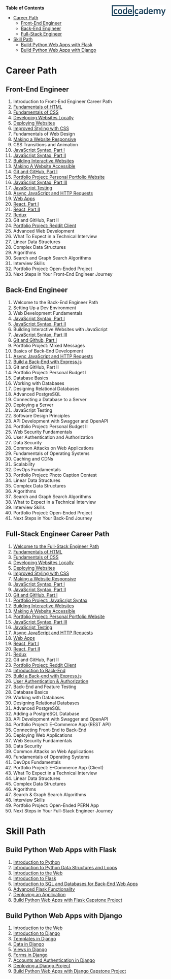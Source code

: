 [<img src="codecademy.png" align="right" width=170;>](https://www.codecademy.com)

**Table of Contents**

- [Career Path](#career-path)
    * [Front-End Engineer](#front-end-engineer)
    * [Back-End Engineer](#building-interactive-websites)
    * [Full-Stack Engineer](#front-end-development)
- [Skill Path](#skill-path)
    * [Build Python Web Apps with Flask](#build-python-web-apps-with-flask)
    * [Build Python Web Apps with Django](#build-python-web-apps-with-django)

# Career Path

## Front-End Engineer

1. Introduction to Front-End Engineer Career Path
1. [Fundamentals of HTML](fundamentals-of-html)
1. [Fundamentals of CSS](fundamentals-of-css)
1. [Developing Websites Locally](developing-websites-locally)
1. [Deploying Websites ](deploying-websites)
1. [Improved Styling with CSS](improved-styling-with-css)
1. Fundamentals of Web Design
1. [Making a Website Responsive](making-a-website-responsive)
1. CSS Transitions and Animation
1. [JavaScript Syntax, Part I](javascript-syntax-part-i)
1. [JavaScript Syntax, Part II](javascript-syntax-part-ii)
1. [Building Interactive Websites](building-interactive-websites)
1. [Making A Website Accessible](making-a-website-accessible)
1. [Git and GitHub, Part I](git-and-github-part-i)
1. [Portfolio Project: Personal Portfolio Website](portfolio-project-personal-portfolio-website)
1. [JavaScript Syntax, Part III](javascript-syntax-part-iii)
1. [JavaScript Testing](javascript-testing)
1. [Async JavaScript and HTTP Requests](async-javascript-and-http-requests)
1. [Web Apps](web-apps)
1. [React, Part I](react-part-i)
1. [React, Part II](react-part-ii)
1. [Redux](redux)
1. Git and GitHub, Part II
1. [Portfolio Project: Reddit Client](portfolio-project-reddit-client)
1. Advanced Web Development
1. What To Expect in a Technical Interview
1. Linear Data Structures
1. Complex Data Structures
1. Algorithms
1. Search and Graph Search Algorithms
1. Interview Skills
1. Portfolio Project: Open-Ended Project
1. Next Steps in Your Front-End Engineer Journey

## Back-End Engineer

1. Welcome to the Back-End Engineer Path
1. Setting Up a Dev Environment
1. Web Development Fundamentals
1. [JavaScript Syntax, Part I](javascript-syntax-part-i)
1. [JavaScript Syntax, Part II](javascript-syntax-part-ii)
1. Building Interactive Websites with JavaScript
1. [JavaScript Syntax, Part III](javascript-syntax-part-iii)
1. [Git and Github, Part I](git-and-github-part-i)
1. Portfolio Project: Mixed Messages
1. Basics of Back-End Development
1. [Async JavaScript and HTTP Requests](async-javascript-and-http-requests)
1. [Build a Back-End with Express.js](build-a-back-end-with-express.js)
1. Git and GitHub, Part II
1. Portfolio Project: Personal Budget I
1. Database Basics
1. Working with Databases
1. Designing Relational Databases
1. Advanced PostgreSQL
1. Connecting a Database to a Server
1. Deploying a Server
1. JavaScript Testing
1. Software Design Principles
1. API Development with Swagger and OpenAPI
1. Portfolio Project: Personal Budget II
1. Web Security Fundamentals
1. User Authentication and Authorization
1. Data Security
1. Common Attacks on Web Applications
1. Fundamentals of Operating Systems
1. Caching and CDNs
1. Scalability
1. DevOps Fundamentals
1. Portfolio Project: Photo Caption Contest
1. Linear Data Structures
1. Complex Data Structures
1. Algorithms
1. Search and Graph Search Algorithms
1. What to Expect in a Technical Interview
1. Interview Skills
1. Portfolio Project: Open-Ended Project
1. Next Steps in Your Back-End Journey

## Full-Stack Engineer Career Path

1. [Welcome to the Full-Stack Engineer Path](welcome-to-the-full-stack-engineer-path)
1. [Fundamentals of HTML](fundamentals-of-html)
1. [Fundamentals of CSS](fundamentals-of-css)
1. [Developing Websites Locally](developing-websites-locally)
1. [Deploying Websites ](deploying-websites)
1. [Improved Styling with CSS](improved-styling-with-css)
1. [Making a Website Responsive](making-a-website-responsive)
1. [JavaScript Syntax, Part I](javascript-syntax-part-i)
1. [JavaScript Syntax, Part II](javascript-syntax-part-ii)
1. [Git and GitHub, Part I](git-and-github-part-i)
1. [Portfolio Project: JavaScript Syntax ](portfolio-project-javascript-syntax)
1. [Building Interactive Websites](building-interactive-websites)
1. [Making A Website Accessible](making-a-website-accessible)
1. [Portfolio Project: Personal Portfolio Website](portfolio-project-personal-portfolio-website)
1. [JavaScript Syntax, Part III](javascript-syntax-part-iii)
1. [JavaScript Testing](javascript-testing)
1. [Async JavaScript and HTTP Requests](async-javascript-and-http-requests)
1. [Web Apps](web-apps)
1. [React, Part I](react-part-i)
1. [React, Part II](react-part-ii)
1. [Redux](redux)
1. Git and GitHub, Part II
1. [Portfolio Project: Reddit Client](portfolio-project-reddit-client)
1. [Introduction to Back-End](introduction-to-back-end)
1. [Build a Back-end with Express.js](build-a-back-end-with-express.js)
1. [User Authentication &amp; Authorization](user-authentication-authorization)
1. Back-End and Feature Testing
1. Database Basics
1. Working with Databases
1. Designing Relational Databases
1. Advanced PostgreSQL
1. Adding a PostgreSQL Database
1. API Development with Swagger and OpenAPI
1. Portfolio Project: E-Commerce App (REST API)
1. Connecting Front-End to Back-End
1. Deploying Web Applications
1. Web Security Fundamentals
1. Data Security
1. Common Attacks on Web Applications
1. Fundamentals of Operating Systems
1. DevOps Fundamentals
1. Portfolio Project: E-Commerce App (Client)
1. What To Expect in a Technical Interview
1. Linear Data Structures
1. Complex Data Structures
1. Algorithms
1. Search &amp; Graph Search Algorithms
1. Interview Skills
1. Portfolio Project: Open-Ended PERN App
1. Next Steps in Your Full-Stack Engineer Journey

# Skill Path

## Build Python Web Apps with Flask

1. [Introduction to Python](flask-introduction-to-python)
1. [Introduction to Python Data Structures and Loops](flask-python-data-structures-loops)
1. [Introduction to the Web](flask-introduction-to-the-web)
1. [Introduction to Flask](introduction-to-flask)
1. [Introduction to SQL and Databases for Back-End Web Apps](flask-sql-databases)
1. [Advanced Flask Functionality](flask-advanced-functionality)
1. [Deploying an Application](flask-deploying)
1. [Build Python Web Apps with Flask Capstone Project](flask-capstone-project)

## Build Python Web Apps with Django

1. [Introduction to the Web](django-introduction-to-the-web)
1. [Introduction to Django](introduction-to-django)
1. [Templates in Django](templates-in-django)
1. [Data in Django](data-in-django)
1. [Views in Django](views-in-django)
1. [Forms in Django](forms-in-django)
1. [Accounts and Authentication in Django](accounts-and-authentication-in-django)
1. [Deploying a Django Project](deploying-a-django-project)
1. [Build Python Web Apps with Django Capstone Project](django-capstone-project)
